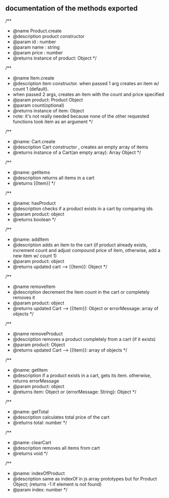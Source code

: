## documentation of the methods exported

/**
 * @name Product.create
 * @description product constructor
 * @param id : number
 * @param name : string
 * @param price : number
 * @returns instance of product: Object 
 */
 
 /**
 * @name Item.create
 * @description item constructor. when passed 1 arg creates an item w/ count 1 (default).
 * when passed 2 args, creates an item with the count and price specified
 * @param product: Product Object 
 * @param count(optional)
 * @returns instance of item: Object 
 * note: it's not really needed because none of the other requested functions took item as an argument
 */
 
 
 /**
 * @name: Cart.create
 * @description Cart constructor , creates an empty array of items 
 * @returns instance of a Cart(an empty array): Array Object
 */
 
 /**
 * @name: getItems
 * @description returns all items in a cart
 * @returns [{Item}]
 */

/**
 * @name: hasProduct
 * @description checks if a product exists in a cart by comparing ids
 * @param product: object
 * @returns boolean
 */
 
 /**
 * @name: addItem
 * @description adds an item to the cart (if product already exists, increment count and adjust compound price of item, otherwise, add a new item w/ count 1)
 * @param product: object
 * @returns updated cart --> [{Item}]: Object
 */
 
/**
 * @name removeItem
 * @description decrement the item count in the cart or completely removes it
 * @param product: object
 * @returns updated Cart --> [{Item}]: Object or errorMessage: array of objects
 */
 
 /**
 * @name removeProduct
 * @description removes a product completely from a cart (if it exists)
 * @param product: Object
 * @returns updated Cart --> [{Item}]: array of objects
 */


/** 
 * @name: getItem
 * @description if a product exists in a cart, gets its item. otherwise, returns errorMessage
 * @param product: object 
 * @returns item: Object or {errorMessage: String}: Object
 */


/**
 * @name: getTotal
 * @description calculates total price of the cart
 * @returns total: number
 */
 
 /**
 * @name: clearCart
 * @description removes all items from cart
 * @returns void
 */

/**
* @name: indexOfProduct
* @description same as indexOf in js array prototypes but for Product Object; (returns -1 if element is not found)
* @param index: number 
*/
